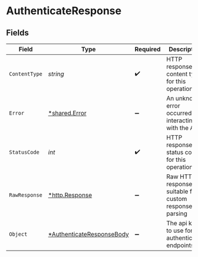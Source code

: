 # AuthenticateResponse


## Fields

| Field                                                                            | Type                                                                             | Required                                                                         | Description                                                                      |
| -------------------------------------------------------------------------------- | -------------------------------------------------------------------------------- | -------------------------------------------------------------------------------- | -------------------------------------------------------------------------------- |
| `ContentType`                                                                    | *string*                                                                         | :heavy_check_mark:                                                               | HTTP response content type for this operation                                    |
| `Error`                                                                          | [*shared.Error](../../models/shared/error.md)                                    | :heavy_minus_sign:                                                               | An unknown error occurred interacting with the API.                              |
| `StatusCode`                                                                     | *int*                                                                            | :heavy_check_mark:                                                               | HTTP response status code for this operation                                     |
| `RawResponse`                                                                    | [*http.Response](https://pkg.go.dev/net/http#Response)                           | :heavy_minus_sign:                                                               | Raw HTTP response; suitable for custom response parsing                          |
| `Object`                                                                         | [*AuthenticateResponseBody](../../models/operations/authenticateresponsebody.md) | :heavy_minus_sign:                                                               | The api key to use for authenticated endpoints.                                  |
